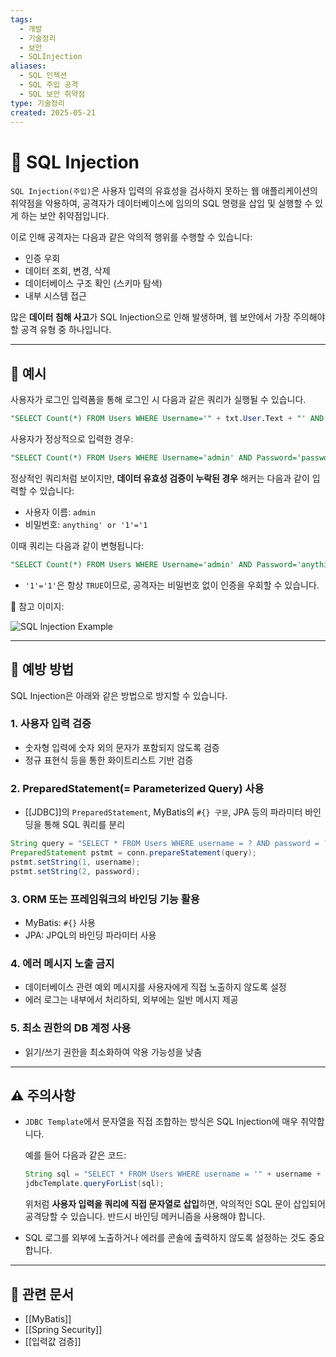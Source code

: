 ```yaml
---
tags:
  - 개발
  - 기술정리
  - 보안
  - SQLInjection
aliases:
  - SQL 인젝션
  - SQL 주입 공격
  - SQL 보안 취약점
type: 기술정리
created: 2025-05-21
---
```


# 📘 SQL Injection

`SQL Injection(주입)`은 사용자 입력의 유효성을 검사하지 못하는 웹 애플리케이션의 취약점을 악용하여, 공격자가 데이터베이스에 임의의 SQL 명령을 삽입 및 실행할 수 있게 하는 보안 취약점입니다.

이로 인해 공격자는 다음과 같은 악의적 행위를 수행할 수 있습니다:

- 인증 우회
- 데이터 조회, 변경, 삭제
- 데이터베이스 구조 확인 (스키마 탐색)
- 내부 시스템 접근

많은 **데이터 침해 사고**가 SQL Injection으로 인해 발생하며, 웹 보안에서 가장 주의해야 할 공격 유형 중 하나입니다.

---

## 🧪 예시

사용자가 로그인 입력폼을 통해 로그인 시 다음과 같은 쿼리가 실행될 수 있습니다.

```sql
"SELECT Count(*) FROM Users WHERE Username='" + txt.User.Text + "' AND Password='" + txt.Password.Text + "'";
```

사용자가 정상적으로 입력한 경우:

```sql
"SELECT Count(*) FROM Users WHERE Username='admin' AND Password='passwd123'";
```

정상적인 쿼리처럼 보이지만, **데이터 유효성 검증이 누락된 경우** 해커는 다음과 같이 입력할 수 있습니다:

- 사용자 이름: `admin`
- 비밀번호: `anything' or '1'='1`

이때 쿼리는 다음과 같이 변형됩니다:

```sql
"SELECT Count(*) FROM Users WHERE Username='admin' AND Password='anything' or '1'='1'";
```

- `'1'='1'`은 항상 `TRUE`이므로, 공격자는 비밀번호 없이 인증을 우회할 수 있습니다.

📌 참고 이미지:

![SQL Injection Example](https://file-api.ksq9511.synology.me:5353/obsidian-files/image/20250521175144_image.png)

---

## 🔐 예방 방법

SQL Injection은 아래와 같은 방법으로 방지할 수 있습니다.

### 1. 사용자 입력 검증
- 숫자형 입력에 숫자 외의 문자가 포함되지 않도록 검증
- 정규 표현식 등을 통한 화이트리스트 기반 검증

### 2. PreparedStatement(= Parameterized Query) 사용
- [[JDBC]]의 `PreparedStatement`, MyBatis의 `#{} 구문`, JPA 등의 파라미터 바인딩을 통해 SQL 쿼리를 분리

```java
String query = "SELECT * FROM Users WHERE username = ? AND password = ?";
PreparedStatement pstmt = conn.prepareStatement(query);
pstmt.setString(1, username);
pstmt.setString(2, password);
```

### 3. ORM 또는 프레임워크의 바인딩 기능 활용
- MyBatis: `#{}` 사용
- JPA: JPQL의 바인딩 파라미터 사용

### 4. 에러 메시지 노출 금지
- 데이터베이스 관련 예외 메시지를 사용자에게 직접 노출하지 않도록 설정
- 에러 로그는 내부에서 처리하되, 외부에는 일반 메시지 제공

### 5. 최소 권한의 DB 계정 사용
- 읽기/쓰기 권한을 최소화하여 악용 가능성을 낮춤

---

## ⚠️ 주의사항

- `JDBC Template`에서 문자열을 직접 조합하는 방식은 SQL Injection에 매우 취약합니다.

  예를 들어 다음과 같은 코드:

  ```java
  String sql = "SELECT * FROM Users WHERE username = '" + username + "' AND password = '" + password + "'";
  jdbcTemplate.queryForList(sql);
  ```

  위처럼 **사용자 입력을 쿼리에 직접 문자열로 삽입**하면, 악의적인 SQL 문이 삽입되어 공격당할 수 있습니다. 반드시 바인딩 메커니즘을 사용해야 합니다.

- SQL 로그를 외부에 노출하거나 에러를 콘솔에 출력하지 않도록 설정하는 것도 중요합니다.

---

## 🔗 관련 문서
- [[MyBatis]]
- [[Spring Security]]
- [[입력값 검증]]
